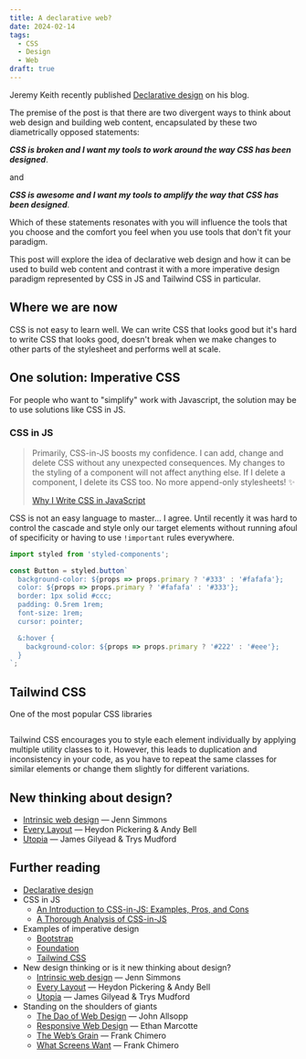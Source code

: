 ```yaml
---
title: A declarative web?
date: 2024-02-14
tags:
  - CSS
  - Design
  - Web
draft: true
---
```


Jeremy Keith recently published [Declarative design](https://adactio.com/journal/18982) on his blog.

The premise of the post is that there are two divergent ways to think about web design and building web content, encapsulated by these two diametrically opposed statements:

***CSS is broken and I want my tools to work around the way CSS has been designed***.

and

***CSS is awesome and I want my tools to amplify the way that CSS has been designed***.

Which of these statements resonates with you will influence the tools that you choose and the comfort you feel when you use tools that don't fit your paradigm.

This post will explore the idea of declarative web design and how it can be used to build web content and contrast it with a more imperative design paradigm represented by CSS in JS and Tailwind CSS in particular.

## Where we are now

CSS is not easy to learn well. We can write CSS that looks good but it's hard to write CSS that looks good, doesn't break when we make changes to other parts of the stylesheet and performs well at scale.

## One solution: Imperative CSS

For people who want to "simplify" work with Javascript, the solution may be to use solutions like CSS in JS.

### CSS in JS

> Primarily, CSS-in-JS boosts my confidence. I can add, change and delete CSS without any unexpected consequences. My changes to the styling of a component will not affect anything else. If I delete a component, I delete its CSS too. No more append-only stylesheets! ✨
>
> [Why I Write CSS in JavaScript](https://mxstbr.com/thoughts/css-in-js/)

CSS is not an easy language to master... I agree. Until recently it was hard to control the cascade and style only our target elements without running afoul of specificity or having to use `!important` rules everywhere.

```js
import styled from 'styled-components';

const Button = styled.button`
  background-color: ${props => props.primary ? '#333' : '#fafafa'};
  color: ${props => props.primary ? '#fafafa' : '#333'};
  border: 1px solid #ccc;
  padding: 0.5rem 1rem;
  font-size: 1rem;
  cursor: pointer;

  &:hover {
    background-color: ${props => props.primary ? '#222' : '#eee'};
  }
`;
```

## Tailwind CSS

One of the most popular CSS libraries

```html
```


Tailwind CSS encourages you to style each element individually by applying multiple utility classes to it. However, this leads to duplication and inconsistency in your code, as you have to repeat the same classes for similar elements or change them slightly for different variations.

## New thinking about design?

* [Intrinsic web design](https://www.youtube.com/watch?v=AMPKmh98XLY) &mdash; Jenn Simmons
* [Every Layout](https://every-layout.dev/) &mdash; Heydon Pickering &amp; Andy Bell
* [Utopia](https://utopia.fyi/) &mdash; James Gilyead &amp; Trys Mudford

## Further reading

* [Declarative design](https://adactio.com/journal/18982)
* CSS in JS
  * [An Introduction to CSS-in-JS: Examples, Pros, and Cons](https://webdesign.tutsplus.com/articles/an-introduction-to-css-in-js-examples-pros-and-cons--cms-33574)
  * [A Thorough Analysis of CSS-in-JS](https://css-tricks.com/a-thorough-analysis-of-css-in-js/)
* Examples of imperative design
  * [Bootstrap](https://getbootstrap.com/)
  * [Foundation](https://get.foundation/)
  * [Tailwind CSS](https://tailwindcss.com/)
* New design thinking or is it new thinking about design?
  * [Intrinsic web design](https://www.youtube.com/watch?v=AMPKmh98XLY) &mdash; Jenn Simmons
  * [Every Layout](https://every-layout.dev/) &mdash; Heydon Pickering &amp; Andy Bell
  * [Utopia](https://utopia.fyi/) &mdash; James Gilyead &amp; Trys Mudford
* Standing on the shoulders of giants
  * [The Dao of Web Design](https://alistapart.com/article/dao/) &mdash; John Allsopp
  * [Responsive Web Design](https://alistapart.com/article/responsive-web-design/) &mdash; Ethan Marcotte
  * [The Web’s Grain](https://frankchimero.com/blog/2015/the-webs-grain/) &mdash; Frank Chimero
  * [What Screens Want](https://frankchimero.com/blog/2013/what-screens-want/) &mdash; Frank Chimero

